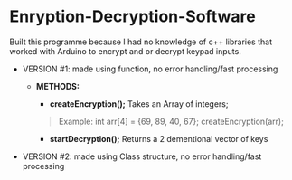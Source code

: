 # Enryption-Decryption-Software
Built this programme because I had no knowledge of c++ libraries that worked with Arduino to encrypt and or decrypt keypad inputs.
  - VERSION #1: made using function, no error handling/fast processing
    - **METHODS:**
      - **createEncryption();** 
        Takes an Array of integers;
      > Example: 
      > int arr[4] = {69, 89, 40, 67};
      > createEncryption(arr);
      
      - **startDecryption();**
        Returns a 2 dementional vector of keys
      
  - VERSION #2: made using Class structure, no error handling/fast processing
